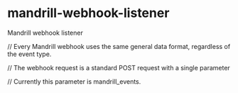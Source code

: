 # mandrill-webhook-listener
Mandrill webhook listener

// Every Mandrill webhook uses the same general data format, regardless of the event type.

// The webhook request is a standard POST request with a single parameter

// Currently this parameter is mandrill_events.

